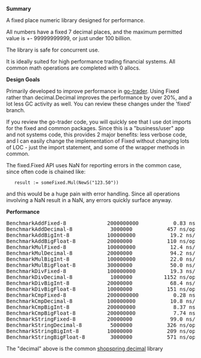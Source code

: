 **Summary**

A fixed place numeric library designed for performance.

All numbers have a fixed 7 decimal places, and the maximum permitted value is +- 99999999999,
or just under 100 billion.

The library is safe for concurrent use.

It is ideally suited for high performance trading financial systems. All common math operations are completed with 0 allocs.

**Design Goals**

Primarily developed to improve performance in [go-trader](https://github.com/robaho/go-trader).
Using Fixed rather than decimal.Decimal improves the performance by over 20%, and a lot less GC activity as well.
You can review these changes under the 'fixed' branch.

If you review the go-trader code, you will quickly see that I use dot imports for the fixed and common packages. Since this
is a "business/user" app and not systems code, this provides 2 major benefits: less verbose code, and I can easily change the
implementation of Fixed without changing lots of LOC - just the import statement, and some of the wrapper methods in common.

The fixed.Fixed API uses NaN for reporting errors in the common case, since often code is chained like:
```
   result := someFixed.Mul(NewS("123.50"))
```
and this would be a huge pain with error handling. Since all operations involving a NaN result in a NaN,
 any errors quickly surface anyway.


**Performance**

<pre>
BenchmarkAddFixed-8         	2000000000	         0.83 ns/op	       0 B/op	       0 allocs/op
BenchmarkAddDecimal-8       	 3000000	       457 ns/op	     400 B/op	      10 allocs/op
BenchmarkAddBigInt-8        	100000000	        19.2 ns/op	       0 B/op	       0 allocs/op
BenchmarkAddBigFloat-8      	20000000	       110 ns/op	      48 B/op	       1 allocs/op
BenchmarkMulFixed-8         	100000000	        12.4 ns/op	       0 B/op	       0 allocs/op
BenchmarkMulDecimal-8       	20000000	        94.2 ns/op	      80 B/op	       2 allocs/op
BenchmarkMulBigInt-8        	100000000	        22.0 ns/op	       0 B/op	       0 allocs/op
BenchmarkMulBigFloat-8      	30000000	        50.0 ns/op	       0 B/op	       0 allocs/op
BenchmarkDivFixed-8         	100000000	        19.3 ns/op	       0 B/op	       0 allocs/op
BenchmarkDivDecimal-8       	 1000000	      1152 ns/op	     928 B/op	      22 allocs/op
BenchmarkDivBigInt-8        	20000000	        68.4 ns/op	      48 B/op	       1 allocs/op
BenchmarkDivBigFloat-8      	10000000	       151 ns/op	      64 B/op	       2 allocs/op
BenchmarkCmpFixed-8         	2000000000	         0.28 ns/op	       0 B/op	       0 allocs/op
BenchmarkCmpDecimal-8       	100000000	        10.8 ns/op	       0 B/op	       0 allocs/op
BenchmarkCmpBigInt-8        	200000000	         8.37 ns/op	       0 B/op	       0 allocs/op
BenchmarkCmpBigFloat-8      	200000000	         7.74 ns/op	       0 B/op	       0 allocs/op
BenchmarkStringFixed-8      	20000000	        99.0 ns/op	      16 B/op	       1 allocs/op
BenchmarkStringDecimal-8    	 5000000	       326 ns/op	     144 B/op	       5 allocs/op
BenchmarkStringBigInt-8     	10000000	       209 ns/op	      80 B/op	       3 allocs/op
BenchmarkStringBigFloat-8   	 3000000	       571 ns/op	     272 B/op	       8 allocs/op
</pre>

The "decimal" above is the common [shopspring decimal](https://github.com/shopspring/decimal) library